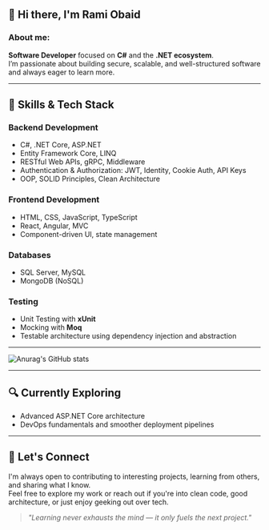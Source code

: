 ## 👋 Hi there, I'm Rami Obaid

### About me:
**Software Developer** focused on **C#** and the **.NET ecosystem**.  
I’m passionate about building secure, scalable, and well-structured software and always eager to learn more.

---

## 🧰 Skills & Tech Stack

### Backend Development
- C#, .NET Core, ASP.NET
- Entity Framework Core, LINQ
- RESTful Web APIs, gRPC, Middleware
- Authentication & Authorization: JWT, Identity, Cookie Auth, API Keys
- OOP, SOLID Principles, Clean Architecture

### Frontend Development
- HTML, CSS, JavaScript, TypeScript
- React, Angular, MVC
- Component-driven UI, state management

### Databases
- SQL Server, MySQL
- MongoDB (NoSQL)

### Testing
- Unit Testing with **xUnit**
- Mocking with **Moq**
- Testable architecture using dependency injection and abstraction

---

![Anurag's GitHub stats](https://github-readme-stats.vercel.app/api?username=RamiObaid92&show=prs_merged,prs_merged_percentage&show_icons=true&theme=tokyonight)

---

## 🔍 Currently Exploring

- Advanced ASP.NET Core architecture
- DevOps fundamentals and smoother deployment pipelines

---

## 🤝 Let's Connect

I'm always open to contributing to interesting projects, learning from others, and sharing what I know.  
Feel free to explore my work or reach out if you're into clean code, good architecture, or just enjoy geeking out over tech.

> _"Learning never exhausts the mind — it only fuels the next project."_
